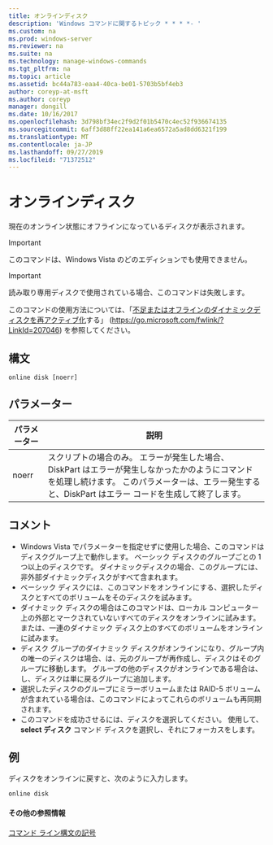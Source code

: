 ```yaml
---
title: オンラインディスク
description: 'Windows コマンドに関するトピック * * * *- '
ms.custom: na
ms.prod: windows-server
ms.reviewer: na
ms.suite: na
ms.technology: manage-windows-commands
ms.tgt_pltfrm: na
ms.topic: article
ms.assetid: bc44a783-eaa4-40ca-be01-5703b5bf4eb3
author: coreyp-at-msft
ms.author: coreyp
manager: dongill
ms.date: 10/16/2017
ms.openlocfilehash: 3d798bf34ec2f9d2f01b5470c4ec52f936674135
ms.sourcegitcommit: 6aff3d88ff22ea141a6ea6572a5ad8dd6321f199
ms.translationtype: MT
ms.contentlocale: ja-JP
ms.lasthandoff: 09/27/2019
ms.locfileid: "71372512"
---
```

# <a name="online-disk"></a>オンラインディスク



現在のオンライン状態にオフラインになっているディスクが表示されます。

> [!IMPORTANT]
> このコマンドは、Windows Vista のどのエディションでも使用できません。

> [!IMPORTANT]
> 読み取り専用ディスクで使用されている場合、このコマンドは失敗します。

このコマンドの使用方法については、「[不足またはオフラインのダイナミックディスクを再アクティブ化](https://go.microsoft.com/fwlink/?LinkId=207046)する」 (https://go.microsoft.com/fwlink/?LinkId=207046) を参照してください。

## <a name="syntax"></a>構文

```
online disk [noerr]
```

## <a name="parameters"></a>パラメーター

|パラメーター|説明|
|---------|-----------|
|noerr|スクリプトの場合のみ。 エラーが発生した場合、DiskPart はエラーが発生しなかったかのようにコマンドを処理し続けます。 このパラメーターは、エラー発生すると、DiskPart はエラー コードを生成して終了します。|

## <a name="remarks"></a>コメント

-   Windows Vista でパラメーターを指定せずに使用した場合、このコマンドはディスクグループ上で動作します。 ベーシック ディスクのグループごとの 1 つ以上のディスクです。 ダイナミックディスクの場合、このグループには、非外部ダイナミックディスクがすべて含まれます。
-   ベーシック ディスクには、このコマンドをオンラインにする、選択したディスクとすべてのボリュームをそのディスクを試みます。
-   ダイナミック ディスクの場合はこのコマンドは、ローカル コンピューター上の外部とマークされていないすべてのディスクをオンラインに試みます。 または、一連のダイナミック ディスク上のすべてのボリュームをオンラインに試みます。
-   ディスク グループのダイナミック ディスクがオンラインになり、グループ内の唯一のディスクは場合、は、元のグループが再作成し、ディスクはそのグループに移動します。 グループの他のディスクがオンラインである場合は、し、ディスクは単に戻るグループに追加します。
-   選択したディスクのグループにミラーボリュームまたは RAID-5 ボリュームが含まれている場合は、このコマンドによってこれらのボリュームも再同期されます。
-   このコマンドを成功させるには、ディスクを選択してください。 使用して、 **select ディスク** コマンド ディスクを選択し、それにフォーカスをします。

## <a name="BKMK_examples"></a>例

ディスクをオンラインに戻すと、次のように入力します。
```
online disk
```

#### <a name="additional-references"></a>その他の参照情報

[コマンド ライン構文の記号](command-line-syntax-key.md)

